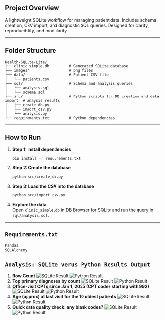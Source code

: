 ## Project Overview  
A lightweight SQLite workflow for managing patient data. Includes schema creation, CSV import, and diagnostic SQL queries. Designed for clarity, reproducibility, and modularity.

---
## Folder Structure  
```
Health-SQLite-Lite/
├── clinic_simple.db         # Generated SQLite database  
├── images/                  # png files
├── data/                    # Patient CSV file  
│   └── patients.csv  
├── sql/                     # Schema and analysis queries  
│   └── analysis.sql  
│   └── schema.sql  
├── src/                     # Python scripts for DB creation and data import  # Anaysis results
│   ├── create_db.py  
│   └── import_csv.py  
│   └── analysis.py  
└── requirements.txt         # Python dependencies  
```

---
## How to Run

1. **Step 1: Install dependencies**  
   ```bash
   pip install -r requirements.txt
   ```

2. **Step 2: Create the database**  
   ```bash
   python src/create_db.py
   ```

3. **Step 3: Load the CSV into the database**  
   ```bash
   python src/import_csv.py
   ```

4. **Explore the data**  
   Open `clinic_simple.db` in [DB Browser for SQLite](https://sqlitebrowser.org/) and run the query in `sql/analysis.sql`.

---
## `Requirements.txt`
```txt
Pandas
SQLAlchemy
```

## `Analysis: SQLite verus Python Results Output`
1. **Row Count** 
![SQLite Result](images/sql1.png)
![Python Result](images/py1.png)   
2. **Top primary diagnoses by count**
![SQLite Result](images/sql2.png)
![Python Result](images/py2.png)
3. **Office-visit CPTs since Jan 1, 2025 (CPT codes starting with 992)**
![SQLite Result](images/sql3.png)
![Python Result](images/py3.png) 
4. **Age (approx) at last visit for the 10 oldest patients**
![SQLite Result](images/sql4.png)
![Python Result](images/py4.png) 
5. **Quick data quality check: any blank codes?**
![SQLite Result](images/sql5.png)
![Python Result](images/py5.png)